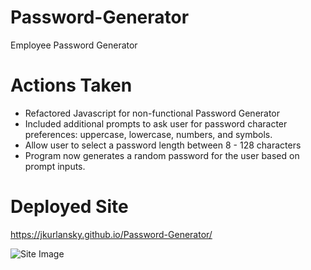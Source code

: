 # Password-Generator

Employee Password Generator

# Actions Taken

* Refactored Javascript for non-functional Password Generator
* Included additional prompts to ask user for password character preferences: uppercase, lowercase, numbers, and symbols.
* Allow user to select a password length between 8 - 128 characters
* Program now generates a random password for the user based on prompt inputs.

# Deployed Site
https://jkurlansky.github.io/Password-Generator/

![Site Image](https://user-images.githubusercontent.com/105459839/174926206-c3ec537a-270f-4899-bb0b-5afb70a6d4c2.png)
